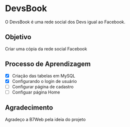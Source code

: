 # DevsBook

O DevsBook é uma rede social dos Devs igual ao Facebook.

## Objetivo

Criar uma cópia da rede social Facebook

## Processo de Aprendizagem

- [x] Criação das tabelas em MySQL
- [x] Configurando o login de usuário
- [ ] Configurar página de cadastro
- [ ] Configuar página Home

## Agradecimento

Agradeço a B7Web pela ideia do projeto

